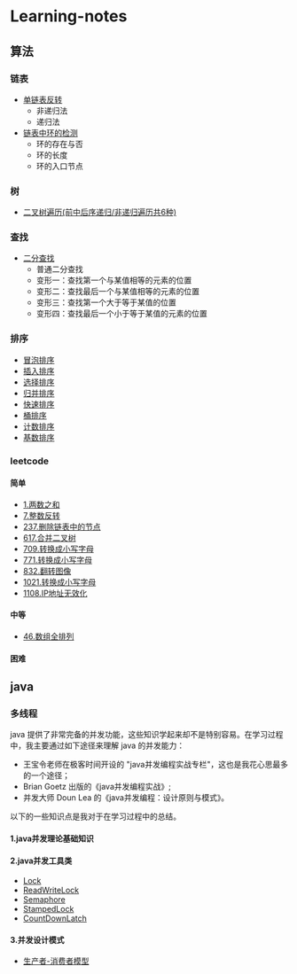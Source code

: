 # Learning-notes

## 算法
### 链表
- [单链表反转](https://github.com/lidonggg/Learning-notes/blob/master/algorithm/src/main/java/com/lidong/algorithm/linkedlist/LinkedListReserve.java)
  - 非递归法
  - 递归法
- [链表中环的检测](https://github.com/lidonggg/Learning-notes/blob/master/algorithm/src/main/java/com/lidong/algorithm/linkedlist/LinkedListCircle.java)
  - 环的存在与否
  - 环的长度
  - 环的入口节点
### 树
- [二叉树遍历(前中后序递归/非递归遍历共6种)](https://github.com/lidonggg/Learning-notes/blob/master/algorithm/src/main/java/com/lidong/algorithm/tree/binarytree/TreeTraverse.java)
### 查找
- [二分查找](https://github.com/lidonggg/Learning-notes/blob/master/notes/algorithm/二分查找.md)
  - 普通二分查找
  - 变形一：查找第一个与某值相等的元素的位置
  - 变形二：查找最后一个与某值相等的元素的位置
  - 变形三：查找第一个大于等于某值的位置
  - 变形四：查找最后一个小于等于某值的元素的位置
### 排序
- [冒泡排序](https://github.com/lidonggg/Learning-notes/blob/master/algorithm/src/main/java/com/lidong/algorithm/sort/BubbleSort.java)
- [插入排序](https://github.com/lidonggg/Learning-notes/blob/master/algorithm/src/main/java/com/lidong/algorithm/sort/InsertSort.java)
- [选择排序](https://github.com/lidonggg/Learning-notes/blob/master/algorithm/src/main/java/com/lidong/algorithm/sort/SelectSort.java)
- [归并排序](https://github.com/lidonggg/Learning-notes/blob/master/algorithm/src/main/java/com/lidong/algorithm/sort/MergeSort.java)
- [快速排序](https://github.com/lidonggg/Learning-notes/blob/master/algorithm/src/main/java/com/lidong/algorithm/sort/QuickSort.java)
- [桶排序](https://github.com/lidonggg/Learning-notes/blob/master/algorithm/src/main/java/com/lidong/algorithm/sort/BucketSort.java)
- [计数排序](https://github.com/lidonggg/Learning-notes/blob/master/algorithm/src/main/java/com/lidong/algorithm/sort/CountingSort.java)
- [基数排序](https://github.com/lidonggg/Learning-notes/blob/master/algorithm/src/main/java/com/lidong/algorithm/sort/RadixSort.java)
### leetcode
#### 简单
- [1.两数之和](https://github.com/lidonggg/Learning-notes/blob/master/algorithm/src/main/java/com/lidong/algorithm/leetcode/easy/TwoSum1.java)
- [7.整数反转](https://github.com/lidonggg/Learning-notes/blob/master/algorithm/src/main/java/com/lidong/algorithm/leetcode/easy/ReverseSignedInt7.java)
- [237.删除链表中的节点](https://github.com/lidonggg/Learning-notes/blob/master/algorithm/src/main/java/com/lidong/algorithm/leetcode/easy/DeleteNode237.java)
- [617.合并二叉树](https://github.com/lidonggg/Learning-notes/blob/master/algorithm/src/main/java/com/lidong/algorithm/leetcode/easy/MergeTrees617.java)
- [709.转换成小写字母](https://github.com/lidonggg/Learning-notes/blob/master/algorithm/src/main/java/com/lidong/algorithm/leetcode/easy/ToLowerCase709.java)
- [771.转换成小写字母](https://github.com/lidonggg/Learning-notes/blob/master/algorithm/src/main/java/com/lidong/algorithm/leetcode/easy/NumJewelsInStones771.java)
- [832.翻转图像](https://github.com/lidonggg/Learning-notes/blob/master/algorithm/src/main/java/com/lidong/algorithm/leetcode/easy/FlipAndInvertImage832.java)
- [1021.转换成小写字母](https://github.com/lidonggg/Learning-notes/blob/master/algorithm/src/main/java/com/lidong/algorithm/leetcode/easy/RemoveOuterParentheses1021.java)
- [1108.IP地址无效化](https://github.com/lidonggg/Learning-notes/blob/master/algorithm/src/main/java/com/lidong/algorithm/leetcode/easy/InvalidateIpAddr1108.java)
#### 中等
- [46.数组全排列](https://github.com/lidonggg/Learning-notes/blob/master/algorithm/src/main/java/com/lidong/algorithm/leetcode/middling/FullyArrange.java)
#### 困难

## java
### 多线程
java 提供了非常完备的并发功能，这些知识学起来却不是特别容易。在学习过程中，我主要通过如下途径来理解 java 的并发能力：

- 王宝令老师在极客时间开设的 "java并发编程实战专栏"，这也是我花心思最多的一个途径；
- Brian Goetz 出版的《java并发编程实战》;
- 并发大师 Doun Lea 的《java并发编程：设计原则与模式》。

以下的一些知识点是我对于在学习过程中的总结。

#### 1.java并发理论基础知识
#### 2.java并发工具类
- [Lock](https://github.com/lidonggg/Learning-notes/blob/master/notes/java/concurrent/Lock.md)
- [ReadWriteLock](https://github.com/lidonggg/Learning-notes/blob/master/notes/java/concurrent/ReadWriteLock.md)
- [Semaphore](https://github.com/lidonggg/Learning-notes/blob/master/notes/java/concurrent/Semaphore.md)
- [StampedLock](https://github.com/lidonggg/Learning-notes/blob/master/notes/java/concurrent/StampedLock.md)
- [CountDownLatch](https://github.com/lidonggg/Learning-notes/blob/master/notes/java/concurrent/CountDownLatch.md)
#### 3.并发设计模式
- [生产者-消费者模型](https://github.com/lidonggg/Learning-notes/blob/master/notes/java/concurrent/producer-consumer.md)
